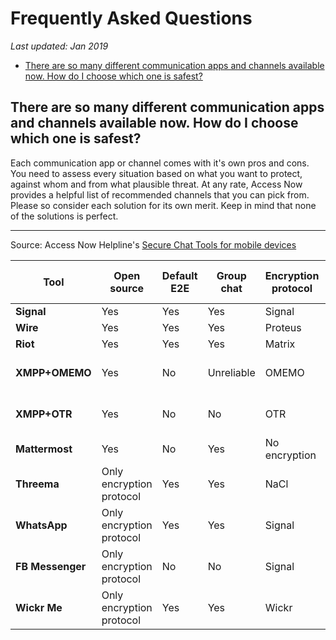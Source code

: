 # Frequently Asked Questions

*Last updated: Jan 2019*

* [There are so many different communication apps and channels available now. How do I choose which one is safest?](#)

<p></p>

## There are so many different communication apps and channels available now. How do I choose which one is safest?
Each communication app or channel comes with it's own pros and cons. You need to assess every situation based on what you want to protect, against whom and from what plausible threat.
At any rate, Access Now provides a helpful list of recommended channels that you can pick from. Please so consider each solution for its own merit. Keep in mind that none of the solutions is perfect.

* * *
Source: Access Now Helpline's [Secure Chat Tools for mobile devices](https://accessnowhelpline.gitlab.io/community-documentation/141-Secure_Chat_Mobile.html)

| **Tool** | **Open source** | **Default E2E** | **Group chat** |**Encryption protocol** | **Anonymous sign-up** | **Email sign-up** | **Phone sign-up** | **Self-destructing messages** | **Remote message deletion** | **Metadata Collection** | **Paid** | **Jurisdiction** | **Self-hosted** | **Usability** |
|------|------|------|------|------|------|------|------|------|------|------|------|------|------|------|
| **Signal** | Yes | Yes | Yes | Signal | No | No | Yes | Yes | No | No | No | USA | No | Good |
| **Wire** | Yes | Yes | Yes | Proteus | No | Yes | Yes | Yes | Yes | Yes | Freemium | Switzerland | No | Good |
| **Riot** | Yes | Yes | Yes | Matrix | Yes | Yes | Yes | No | No | Yes | No | - | Yes | Medium |
| **XMPP+OMEMO** | Yes | No | Unreliable | OMEMO | No | Yes | No | Conversations: yes | No | Depends on the provider | No | - | Yes | Low |
| **XMPP+OTR** | Yes | No | No | OTR | No | Yes | No | No | No | Depends on the provider | No | - | Yes | Low |
| **Mattermost** | Yes | No | Yes | No encryption | No | Yes | No | No | Yes | No | No | - | Yes | Good |
| **Threema** | Only encryption protocol | Yes | Yes | NaCl | Yes | No | No | No | No | No | No | Switzerland | No | Good |
| **WhatsApp** | Only encryption protocol | Yes | Yes | Signal | No | No | Yes | Yes | Yes | Yes | No | USA | No | Good |
| **FB Messenger** | Only encryption protocol | No | No | Signal | No | Yes | No | Yes | No | Yes | No | USA | No | Good |
| **Wickr Me** | Only encryption protocol | Yes | Yes | Wickr | Yes | No | No | Yes | Yes | No | No | USA | No | Good |

